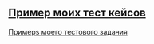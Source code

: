 [Пример моих тест кейсов](https://docs.google.com/spreadsheets/d/1grbEIzf7fppjjLuqm5UESlxXdYLh_4ZfpWX2m0VwAkM/edit#gid=306401338)
---
[Примерs моего тестового задания](https://docs.google.com/spreadsheets/d/1T66KnN2-kyalE1cpYlnfW9-KLG5drTA7Veecu9mGG6k/edit#gid=0)
